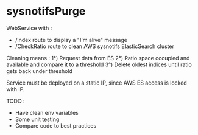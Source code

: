 # sysnotifsPurge

WebService with : 
- /index route to display a "I'm alive" message
- /CheckRatio route to clean AWS sysnotifs ElasticSearch cluster

Cleaning means : 
1°) Request data from ES
2°) Ratio space occupied and available and compare it to a threshold
3°) Delete oldest indices until ratio gets back under threshold

Service must be deployed on a static IP, since AWS ES access is locked with IP.

TODO : 
- Have clean env variables
- Some unit testing
- Compare code to best practices
